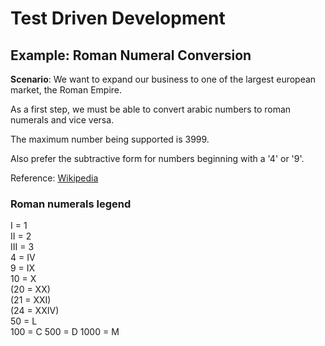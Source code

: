 # Test Driven Development

## Example: Roman Numeral Conversion

**Scenario**: We want to expand our business to one of the largest european market, the Roman Empire.  

As a first step, we must be able to convert arabic numbers to roman numerals and vice versa. 

The maximum number being supported is 3999.

Also prefer the subtractive form for numbers beginning with a '4' or '9'.

Reference: [Wikipedia](https://en.wikipedia.org/wiki/Roman_numerals)

### Roman numerals legend
I = 1  
II = 2  
III = 3  
4 = IV  
9 = IX  
10 = X  
(20 = XX)  
(21 = XXI)  
(24 = XXIV)  
50 = L  
100 = C
500 = D
1000 = M